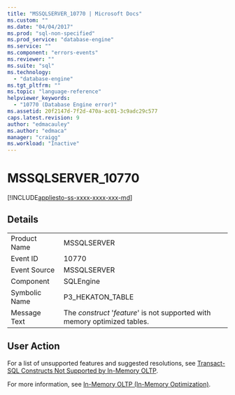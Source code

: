 ```yaml
---
title: "MSSQLSERVER_10770 | Microsoft Docs"
ms.custom: ""
ms.date: "04/04/2017"
ms.prod: "sql-non-specified"
ms.prod_service: "database-engine"
ms.service: ""
ms.component: "errors-events"
ms.reviewer: ""
ms.suite: "sql"
ms.technology: 
  - "database-engine"
ms.tgt_pltfrm: ""
ms.topic: "language-reference"
helpviewer_keywords: 
  - "10770 (Database Engine error)"
ms.assetid: 20f2147d-7f2d-470a-ac01-3c9adc29c577
caps.latest.revision: 9
author: "edmacauley"
ms.author: "edmaca"
manager: "craigg"
ms.workload: "Inactive"
---
```

# MSSQLSERVER_10770
[!INCLUDE[appliesto-ss-xxxx-xxxx-xxx-md](../../includes/appliesto-ss-xxxx-xxxx-xxx-md.md)]
  
## Details  
  
|||  
|-|-|  
|Product Name|MSSQLSERVER|  
|Event ID|10770|  
|Event Source|MSSQLSERVER|  
|Component|SQLEngine|  
|Symbolic Name|P3_HEKATON_TABLE|  
|Message Text|The *construct* '*feature*' is not supported with memory optimized tables.|  
  
## User Action  
For a list of unsupported features and suggested resolutions, see [Transact-SQL Constructs Not Supported by In-Memory OLTP](~/relational-databases/in-memory-oltp/transact-sql-constructs-not-supported-by-in-memory-oltp.md).  
  
For more information, see [In-Memory OLTP &#40;In-Memory Optimization&#41;](~/relational-databases/in-memory-oltp/in-memory-oltp-in-memory-optimization.md).  
  
